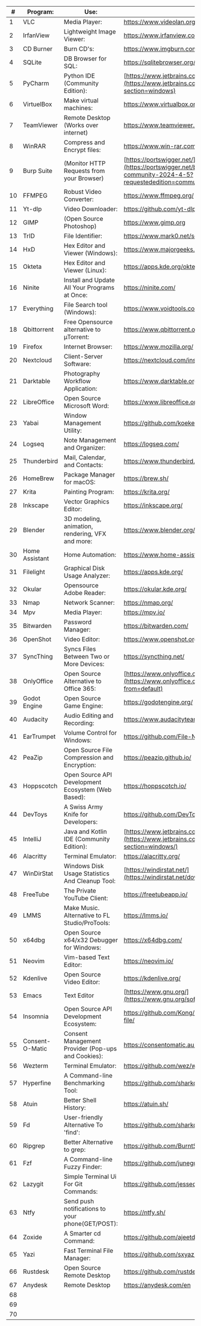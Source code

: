 |#| Program: |Use:| Url: |
|--|--|--|--|
|1|VLC|Media Player:|https://www.videolan.org/vlc/  |
|2|IrfanView|Lightweight Image Viewer:|https://www.irfanview.com/  |
|3|CD Burner|Burn CD's:|https://www.imgburn.com/  |
|4|SQLite|DB Browser for SQL:|https://sqlitebrowser.org/  |
|5|PyCharm|Python IDE (Community Edition):|[https://www.jetbrains.com/](https://www.jetbrains.com/pycharm/download/?section=windows) |
|6|VirtuelBox|Make virtual machines:|https://www.virtualbox.org/wiki/Downloads  |
|7|TeamViewer|Remote Desktop (Works over internet)|https://www.teamviewer.com/en/download/windows/  |
|8|WinRAR|Compress and Encrypt files:|https://www.win-rar.com/download.html?&L=0  |
|9|Burp Suite|(Monitor HTTP Requests from your Browser)|[https://portswigger.net/](https://portswigger.net/burp/releases/professional-community-2024-4-5?requestededition=community&requestedplatform=) |
|10|FFMPEG|Robust Video Converter:|https://www.ffmpeg.org/  |
|11|Yt-dlp|Video Downloader:|https://github.com/yt-dlp/yt-dlp  |
|12|GIMP|(Open Source Photoshop)|https://www.gimp.org  |
|13|TrID|File Identifier:|https://www.mark0.net/soft-trid-e.html  |
|14|HxD|Hex Editor and Viewer (Windows):|https://www.majorgeeks.com/files/details/hxd.html  |
|15|Okteta|Hex Editor and Viewer (Linux):|https://apps.kde.org/okteta/  |
|16|Ninite|Install and Update All Your Programs at Once:|https://ninite.com/  |
|17|Everything|File Search tool (Windows):|https://www.voidtools.com/  |
|18|Qbittorrent|Free Opensource alternative to µTorrent:|https://www.qbittorrent.org/  |
|19|Firefox|Internet Browser:|https://www.mozilla.org/  |
|20|Nextcloud|Client-Server Software:|https://nextcloud.com/install/  |
|21|Darktable| Photography Workflow Application:|https://www.darktable.org/  |
|22|LibreOffice|Open Source Microsoft Word:|https://www.libreoffice.org/  |
|23|Yabai|Window Management Utility:|https://github.com/koekeishiya/yabai/  |
|24|Logseq|Note Management and Organizer:| https://logseq.com/  |
|25|Thunderbird|Mail, Calendar, and Contacts:|https://www.thunderbird.net/  |
|26|HomeBrew|Package Manager for macOS:|https://brew.sh/  |
|27|Krita|Painting Program:|https://krita.org/  |
|28|Inkscape|Vector Graphics Editor:|https://inkscape.org/  |
|29|Blender|3D modeling, animation, rendering, VFX and more:|https://www.blender.org/  |
|30|Home Assistant|Home Automation:|https://www.home-assistant.io/  |
|31|Filelight|Graphical Disk Usage Analyzer:|https://apps.kde.org/  |
|32|Okular|Opensource Adobe Reader:|https://okular.kde.org/  |
|33|Nmap|Network Scanner:|https://nmap.org/  |
|34|Mpv|Media Player:|https://mpv.io/ |
|35|Bitwarden|Password Manager:|https://bitwarden.com/ |
|36|OpenShot|Video Editor:|https://www.openshot.org/ |
|37|SyncThing|Syncs Files Between Two or More Devices:|https://syncthing.net/ |
|38|OnlyOffice|Open Source Alternative to Office 365:|[https://www.onlyoffice.com/](https://www.onlyoffice.com/download-docs.aspx?from=default) |
|39|Godot Engine|Open Source Game Engine:|https://godotengine.org/ |
|40|Audacity|Audio Editing and Recording:|https://www.audacityteam.org/ |
|41|EarTrumpet|Volume Control for Windows:|https://github.com/File-New-Project/EarTrumpet/ |
|42|PeaZip|Open Source File Compression and Encryption:|https://peazip.github.io/ |
|43|Hoppscotch|Open Source API Development Ecosystem (Web Based):|https://hoppscotch.io/ |
|44|DevToys|A Swiss Army Knife for Developers:|https://github.com/DevToys-app/DevToys |
|45|IntelliJ|Java and Kotlin IDE (Community Edition):|[https://www.jetbrains.com/](https://www.jetbrains.com/idea/download/?section=windows/) |
|46|Alacritty|Terminal Emulator:|https://alacritty.org/ |
|47|WinDirStat|Windows Disk Usage Statistics And Cleanup Tool:|[https://windirstat.net/](https://windirstat.net/download.html/) |
|48|FreeTube|The Private YouTube Client:|https://freetubeapp.io/|
|49|LMMS|Make Music. Alternative to FL Studio/ProTools:|https://lmms.io/|
|50|x64dbg|Open Source x64/x32 Debugger for Windows:|https://x64dbg.com/ |
|51|Neovim|Vim-based Text Editor:|https://neovim.io/|
|52|Kdenlive|Open Source Video Editor:|https://kdenlive.org/|
|53|Emacs|Text Editor|[https://www.gnu.org/](https://www.gnu.org/software/emacs/) |
|54|Insomnia|Open Source API Development Ecosystem:|https://github.com/Kong/insomnia?tab=readme-ov-file/ |
|55|Consent-O-Matic|Consent Management Provider (Pop-ups and Cookies):|https://consentomatic.au.dk/ |
|56|Wezterm|Terminal Emulator:|https://github.com/wez/wezterm/|
|57|Hyperfine|A Command-line Benchmarking Tool:|https://github.com/sharkdp/hyperfine|
|58|Atuin|Better Shell History:|https://atuin.sh/ |
|59|Fd|User-friendly Alternative To 'find':|https://github.com/sharkdp/fd|
|60|Ripgrep|Better Alternative to grep:|https://github.com/BurntSushi/ripgrep/ |
|61|Fzf|A Command-line Fuzzy Finder:|https://github.com/junegunn/fzf/ |
|62|Lazygit|Simple Terminal Ui For Git Commands:|https://github.com/jesseduffield/lazygit/ |
|63|Ntfy|Send push notifications to your phone(GET/POST):|https://ntfy.sh/ |
|64|Zoxide|A Smarter cd Command:|https://github.com/ajeetdsouza/zoxide/ |
|65|Yazi|Fast Terminal File Manager:|https://github.com/sxyazi/yazi/ |
|66|Rustdesk|Open Source Remote Desktop|https://github.com/rustdesk/rustdesk/ |
|67|Anydesk|Remote Desktop|https://anydesk.com/en|
|68||||
|69||||
|70||||
